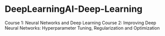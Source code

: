 # DeepLearningAI-Deep-Learning

Course 1: Neural Networks and Deep Learning
Course 2: Improving Deep Neural Networks: Hyperparameter Tuning, Regularization and Optimization